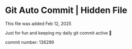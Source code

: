 # Git Auto Commit | Hidden File

This file was added Feb 12, 2025

Just for fun and keeping my daily git commit active 🤪

commit number: 136299

